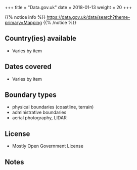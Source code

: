 +++
title = "Data.gov.uk"
date =  2018-01-13
weight = 20
+++

{{% notice info %}}
https://data.gov.uk/data/search?theme-primary=Mapping
{{% /notice %}}


## Country(ies) available

- Varies by item


## Dates covered

- Varies by item


## Boundary types

- physical boundaries (coastline, terrain)
- administrative boundaries
- aerial photography, LIDAR


## License

- Mostly Open Government License


## Notes
